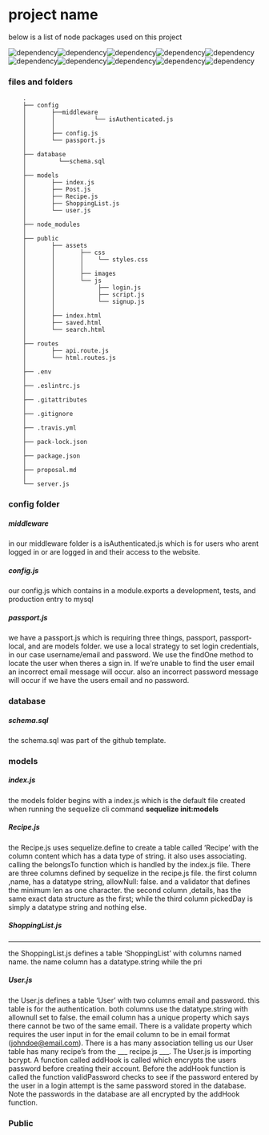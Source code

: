 # project name
below is a list of node packages used on this project

![dependency](https://img.shields.io/badge/dependency-version-purple)![dependency](https://img.shields.io/badge/bcryptjs-2.4.3-blue)![dependency](https://img.shields.io/badge/dotenv-8.2.0-blue)![dependency](https://img.shields.io/badge/express-4.17.1-blue)![dependency](https://img.shields.io/badge/expresssession-1.17.1-blue)![dependency](https://img.shields.io/badge/mysql2-2.1.0-blue)![dependency](https://img.shields.io/badge/nodemon-2.0.2-blue)![dependency](https://img.shields.io/badge/passport-0.4.1-blue)![dependency](https://img.shields.io/badge/passportlocal-1.0.0-blue)![dependency](https://img.shields.io/badge/sequelize-5.21.3-blue)
  ### files and folders
```
    .
    ├── config
    │       ├──middleware
    │       │           └── isAuthenticated.js
    │       │
    │       ├── config.js
    │       └── passport.js
    │
    ├── database
    │         └──schema.sql
    │
    ├── models
    │       ├── index.js
    │       ├── Post.js
    │       ├── Recipe.js
    │       ├── ShoppingList.js
    │       └── user.js
    │
    ├── node_modules
    │ 
    ├── public
    │       ├── assets
    │       │       ├── css
    │       │       │    └── styles.css
    │       │       │
    │       │       ├── images
    │       │       └── js
    │       │            ├── login.js
    │       │            ├── script.js
    │       │            └── signup.js
    │       │
    │       ├── index.html
    │       ├── saved.html
    │       └── search.html
    │
    ├── routes
    │       ├── api.route.js
    │       └── html.routes.js
    │
    ├── .env 
    │ 
    ├── .eslintrc.js
    │ 
    ├── .gitattributes
    │ 
    ├── .gitignore
    │ 
    ├── .travis.yml
    │
    ├── pack-lock.json 
    │
    ├── package.json
    │ 
    ├── proposal.md
    │
    └── server.js
```
### config folder
##### middleware
in our middleware folder is a isAuthenticated.js which is for users who arent logged in or are logged in and their access to the website.
##### config.js
 our config.js which contains in a module.exports a development, tests, and production entry to mysql
##### passport.js
we have a passport.js which is requiring three things, passport, passport-local, and are models folder. we use a local strategy to set login credentials, in our case username/email and password. We use the findOne method to locate the user when theres a sign in. If we’re unable to find the user email an incorrect email message will occur. also an incorrect password message will occur if we have the users email and no password.
### database
##### schema.sql
  the schema.sql was part of the github template.
### models
##### index.js
 the models folder begins with a index.js which is the default file created when running the sequelize cli command __sequelize init:models__
##### Recipe.js
the Recipe.js uses sequelize.define to create a table called ‘Recipe’ with the column content which has a data type of string. it also uses associating. calling the belongsTo function which is handled by the index.js file. There are three columns defined by sequelize in the recipe.js file. the first column ,name, has a datatype string, allowNull: false. and a validator that defines the minimum len as one character. the second column ,details, has the same exact data structure as the first; while the third column pickedDay is simply a datatype string and nothing else.
##### ShoppingList.js
****
the ShoppingList.js defines a table ‘ShoppingList’ with  columns named name. the name column has a datatype.string while the pri
##### User.js
the User.js defines a table ‘User’ with two columns email and password. this table is for the authentication. both columns use the datatype.string with allownull set to false. the email column has a unique property which says there cannot be two of the same email. There is a validate property which requires the user input in for the email column to be in email format (johndoe@email.com). There is a has many association telling us our User table has many recipe’s from the ___ recipe.js ___. The User.js is importing bcrypt. A function called addHook is called which encrypts the users password before creating their account. Before the addHook function is called the function validPassword checks to see if the password entered by the user in a login attempt is the same password stored in the database. Note the passwords in the database are all encrypted by the addHook function.
### Public